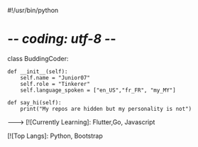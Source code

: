 #!/usr/bin/python
# -*- coding: utf-8 -*-


class BuddingCoder:

    def __init__(self):
        self.name = "Junior07"
        self.role = "Tinkerer"
        self.language_spoken = ["en_US","fr_FR", "my_MY"]

    def say_hi(self):
        print("My repos are hidden but my personality is not")

--->
[![Currently Learning]: Flutter,Go, Javascript

[![Top Langs]: Python, Bootstrap
